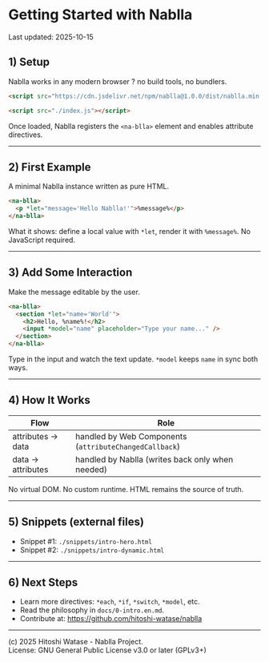 # Getting Started with Nablla
Last updated: 2025-10-15

## 1) Setup
Nablla works in any modern browser ? no build tools, no bundlers.

<!-- Include Nablla from CDN -->
```html
<script src="https://cdn.jsdelivr.net/npm/nablla@1.0.0/dist/nablla.min.js"></script>
```

<!-- Or include a local build -->
```html
<script src="./index.js"></script>
```

Once loaded, Nablla registers the `<na-blla>` element and enables attribute directives.

---

## 2) First Example
A minimal Nablla instance written as pure HTML.

<!-- Minimal one-liner -->
```html
<na-blla>
  <p *let="message='Hello Nablla!'">%message%</p>
</na-blla>
```

What it shows: define a local value with `*let`, render it with `%message%`. No JavaScript required.

---

## 3) Add Some Interaction
Make the message editable by the user.

<!-- Interactive sample -->
```html
<na-blla>
  <section *let="name='World'">
    <h2>Hello, %name%!</h2>
    <input *model="name" placeholder="Type your name..." />
  </section>
</na-blla>
```

Type in the input and watch the text update. `*model` keeps `name` in sync both ways.

---

## 4) How It Works
| Flow | Role |
|------|------|
| attributes -> data | handled by Web Components (`attributeChangedCallback`) |
| data -> attributes | handled by Nablla (writes back only when needed) |

No virtual DOM. No custom runtime. HTML remains the source of truth.

---

## 5) Snippets (external files)
- Snippet #1: `./snippets/intro-hero.html`
- Snippet #2: `./snippets/intro-dynamic.html`

---

## 6) Next Steps
- Learn more directives: `*each`, `*if`, `*switch`, `*model`, etc.
- Read the philosophy in `docs/0-intro.en.md`.
- Contribute at: https://github.com/hitoshi-watase/nablla

---

(c) 2025 Hitoshi Watase - Nablla Project.  
License: GNU General Public License v3.0 or later (GPLv3+)
